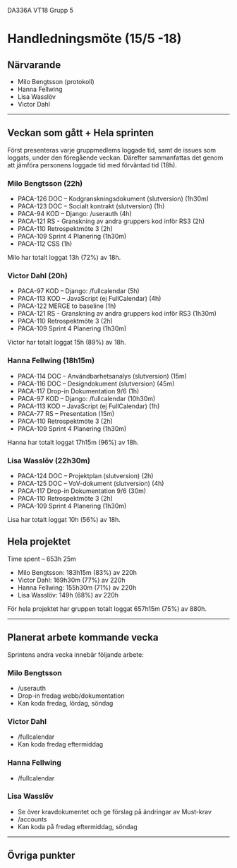 DA336A VT18
Grupp 5

# Handledningsmöte (15/5 -18)

## Närvarande
* Milo Bengtsson (protokoll)
* Hanna Fellwing
* Lisa Wasslöv
* Victor Dahl

---

## Veckan som gått + Hela sprinten
Först presenteras varje gruppmedlems loggade tid, samt de issues som loggats, under den föregående veckan. Därefter sammanfattas det genom att jämföra personens loggade tid med förväntad tid (18h).

### Milo Bengtsson (22h)
* PACA-126 DOC – Kodgranskningsdokument (slutversion) (1h30m)
* PACA-123 DOC – Socialt kontrakt (slutversion) (1h)
* PACA-94 KOD – Django: /userauth (4h)
* PACA-121 RS - Granskning av andra gruppers kod inför RS3 (2h)
* PACA-110 Retrospektmöte 3 (2h)
* PACA-109 Sprint 4 Planering (1h30m)
* PACA-112 CSS (1h)

Milo har totalt loggat 13h (72%) av 18h.

### Victor Dahl (20h)
* PACA-97 KOD – Django: /fullcalendar (5h)
* PACA-113 KOD – JavaScript (ej FullCalendar) (4h)
* PACA-122 MERGE to baseline (1h)
* PACA-121 RS - Granskning av andra gruppers kod inför RS3 (1h30m)
* PACA-110 Retrospektmöte 3 (2h)
* PACA-109 Sprint 4 Planering (1h30m)

Victor har totalt loggat 15h (89%) av 18h.

### Hanna Fellwing (18h15m)
* PACA-114 DOC – Användbarhetsanalys (slutversion) (15m)
* PACA-116 DOC – Designdokument (slutversion) (45m)
* PACA-117 Drop-in Dokumentation 9/6  (1h)
* PACA-97 KOD – Django: /fullcalendar (10h30m)
* PACA-113 KOD – JavaScript (ej FullCalendar) (1h)
* PACA-77 RS – Presentation (15m)
* PACA-110 Retrospektmöte 3 (2h)
* PACA-109 Sprint 4 Planering (1h30m)

Hanna har totalt loggat 17h15m (96%) av 18h.

### Lisa Wasslöv (22h30m)
* PACA-124 DOC – Projektplan (slutversion) (2h)
* PACA-125 DOC – VoV-dokument (slutversion) (4h)
* PACA-117 Drop-in Dokumentation 9/6 (30m)
* PACA-110 Retrospektmöte 3 (2h)
* PACA-109 Sprint 4 Planering (1h30m)

Lisa har totalt loggat 10h (56%) av 18h.

## Hela projektet
Time spent – 653h 25m

* Milo Bengtsson: 183h15m (83%) av 220h
* Victor Dahl: 169h30m (77%) av 220h
* Hanna Fellwing: 155h30m (71%) av 220h
* Lisa Wasslöv: 149h (68%) av 220h

För hela projektet har gruppen totalt loggat 657h15m (75%) av 880h.

--- 

## Planerat arbete kommande vecka
Sprintens andra vecka innebär följande arbete:

### Milo Bengtsson
* /userauth
* Drop-in fredag webb/dokumentation
* Kan koda fredag, lördag, söndag

### Victor Dahl
* /fullcalendar
* Kan koda fredag eftermiddag

### Hanna Fellwing
* /fullcalendar

### Lisa Wasslöv
* Se över kravdokumentet och ge förslag på ändringar av Must-krav
* /accounts
* Kan koda på fredag eftermiddag, söndag

---

## Övriga punkter


 
